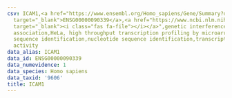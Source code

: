 ```yaml
---
csv: ICAM1,<a href="https://www.ensembl.org/Homo_sapiens/Gene/Summary?db=core;g=ENSG00000090339"
  target="_blank">ENSG00000090339</a>,<a href="https://www.ncbi.nlm.nih.gov/pubmed/17216044"
  target="_blank"><i class="fas fa-file"></i></a>",genetic interference,functional
  association,HeLa, high throughput transcription profiling by microarray,nucleotide
  sequence identification,nucleotide sequence identification,transcriptional regulation,up-regulates
  activity
data_alias: ICAM1
data_id: ENSG00000090339
data_numevidence: 1
data_species: Homo sapiens
data_taxid: '9606'
title: ICAM1
---
```

